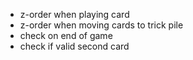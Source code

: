 - z-order when playing card
- z-order when moving cards to trick pile
- check on end of game
- check if valid second card
